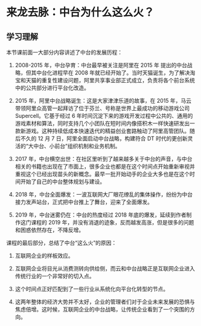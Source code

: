 # 来龙去脉：中台为什么这么火？

## 学习理解

本节课前面一大部分内容讲述了中台的发展历程：

1. 2008-2015 年，中台孕育：中台最早被关注是阿里在 2015 年 提出的中台战略，但其中台化进程早在 2008 年就已经开始了。当时天猫诞生，为了解决淘宝和天猫的重复性建设问题，阿里共享事业部正式成立，负责将各个前台系统中的公共部分进行平台化改造。

2. 2015 年，阿里中台战略诞生：这是大家津津乐道的故事，在 2015 年，马云带领阿里众高管一起拜访了位于芬兰、号称是世界上最成功的移动游戏公司 Supercell。它基于经过 6 年时间沉淀下来的游戏开发过程中公共的、通用的游戏素材和算法，同时支持几个小团队在短时间内像搭积木一样快速研发出一款新游戏。这种持续低成本快速迭代的精益创业套路触动了阿里高管团队。随后不久的 12 月 7 日，阿里全面启动中台战略，构建符合 DT 时代的更创新灵活的“大中台、小前台”组织机制和业务机制。

3. 2017 年，中台横空出世：在社区里听到了越来越多关于中台的声音，与中台相关的书籍也出现在了市面上，很多企业也都是在这个时间点开始重新审视并重视这个已经出现苗头的新概念。最早一批开始动手的企业大多也是在这个时间开始了自己的中台整体规划与建设。

4. 2018 年，中台全面爆发：一波互联网大厂眼花缭乱的集体操作，纷纷为中台接力发声站台，正式把中台推上了舞台，迎来了全面爆发。

5. 2019 年，中台迷雾仍在：中台的热度经过 2018 年底的爆发，延续到作者制作这门课程的 2019 年，并没有消退的迹象，反而越发高涨，但是很多的问题和困惑依然存在，不降反增。

课程的最后部分，总结了中台“这么火”的原因：

1. 互联网企业的样板效应。

2. 互联网企业将目光从消费测转向供给侧，而云和中台战略正是互联网企业进入传统行业的一个非常好的切入点。

3. 这个时间点正好匹配到了一些行业从系统化向平台化转型的节点。

4. 这两年整体的经济大势并不太好，企业的管理者们对于企业未来发展的恐惧与焦虑倍增。这时候，互联网企业的中台战略，让传统企业看到了一个突围的方向。
